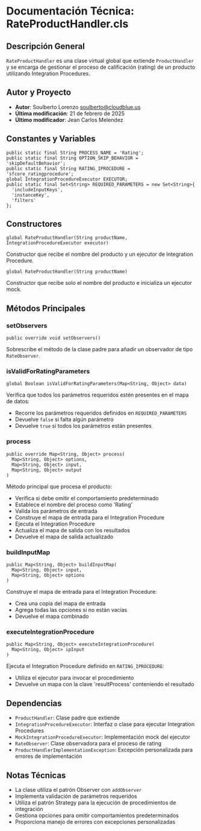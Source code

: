 # Documentación Técnica: RateProductHandler.cls

## Descripción General
`RateProductHandler` es una clase virtual global que extiende `ProductHandler` y se encarga de gestionar el proceso de calificación (rating) de un producto utilizando Integration Procedures.

## Autor y Proyecto
- **Autor**: Soulberto Lorenzo <soulberto@cloudblue.us>
- **Última modificación**: 21 de febrero de 2025
- **Último modificador**: Jean Carlos Melendez

## Constantes y Variables
```apex
public static final String PROCESS_NAME = 'Rating';
public static final String OPTION_SKIP_BEHAVIOR = 'skipDefaultBehavior';
public static final String RATING_IPROCEDURE = 'sfcore_ratingprocedure';
global IntegrationProcedureExecutor EXECUTOR;
public static final Set<String> REQUIRED_PARAMETERS = new Set<String>{
  'includeInputKeys',
  'instanceKey',
  'filters'
};
```

## Constructores
```apex
global RateProductHandler(String productName, IntegrationProcedureExecutor executor)
```
Constructor que recibe el nombre del producto y un ejecutor de Integration Procedure.

```apex
global RateProductHandler(String productName)
```
Constructor que recibe solo el nombre del producto e inicializa un ejecutor mock.

## Métodos Principales

### setObservers
```apex
public override void setObservers()
```
Sobrescribe el método de la clase padre para añadir un observador de tipo `RateObserver`.

### isValidForRatingParameters
```apex
global Boolean isValidForRatingParameters(Map<String, Object> data)
```
Verifica que todos los parámetros requeridos estén presentes en el mapa de datos:
- Recorre los parámetros requeridos definidos en `REQUIRED_PARAMETERS`
- Devuelve `false` si falta algún parámetro
- Devuelve `true` si todos los parámetros están presentes

### process
```apex
public override Map<String, Object> process(
  Map<String, Object> options,
  Map<String, Object> input,
  Map<String, Object> output
)
```
Método principal que procesa el producto:
- Verifica si debe omitir el comportamiento predeterminado
- Establece el nombre del proceso como 'Rating'
- Valida los parámetros de entrada
- Construye el mapa de entrada para el Integration Procedure
- Ejecuta el Integration Procedure
- Actualiza el mapa de salida con los resultados
- Devuelve el mapa de salida actualizado

### buildInputMap
```apex
public Map<String, Object> buildInputMap(
  Map<String, Object> input,
  Map<String, Object> options
)
```
Construye el mapa de entrada para el Integration Procedure:
- Crea una copia del mapa de entrada
- Agrega todas las opciones si no están vacías
- Devuelve el mapa combinado

### executeIntegrationProcedure
```apex
public Map<String, Object> executeIntegrationProcedure(
  Map<String, Object> ipInput
)
```
Ejecuta el Integration Procedure definido en `RATING_IPROCEDURE`:
- Utiliza el ejecutor para invocar el procedimiento
- Devuelve un mapa con la clave 'resultProcess' conteniendo el resultado

## Dependencias
- `ProductHandler`: Clase padre que extiende
- `IntegrationProcedureExecutor`: Interfaz o clase para ejecutar Integration Procedures
- `MockIntegrationProcedureExecutor`: Implementación mock del ejecutor
- `RateObserver`: Clase observadora para el proceso de rating
- `ProductHandlerImplementationException`: Excepción personalizada para errores de implementación

## Notas Técnicas
- La clase utiliza el patrón Observer con `addObserver`
- Implementa validación de parámetros requeridos
- Utiliza el patrón Strategy para la ejecución de procedimientos de integración
- Gestiona opciones para omitir comportamientos predeterminados
- Proporciona manejo de errores con excepciones personalizadas